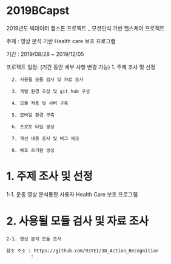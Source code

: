 # 2019BCapst
2019년도 빅데이터 캡스톤 프로젝트 _ 모션인식 기반 헬스케어 프로젝트

주제 : 영상 분석 기반 Health care 보조 프로그램

기간 : 2019/08/28 ~ 2019/12/05

프로젝트 일정: (기간 동안 세부 사항 변경 가능) 
      1. 주제 조사 및 선정
      
      2. 사용될 모듈 검사 및 자료 조사
      
      3. 개발 환경 조성 및 git_hub 구성
      
      4. 모듈 적용 및 서버 구축
      
      5. 모바일 환경 구축
      
      6. 프로토 타입 생성
      
      7. 개선 내용 조사 및 버그 체크
      
      8. 배포 초기판 생성
      
# 1. 주제 조사 및 선정

1-1. 운동 영상 분석통한 사용자 Health Care 보조 프로그램


# 2. 사용될 모듈 검사 및 자료 조사

    2-1. 영상 분석 모듈 조사
    
    참조 주소 : https://github.com/93TEI/3D_Action_Recognition
             : 
 
